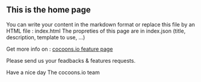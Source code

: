 
## This is the home page



You can write your content in the markdown format or replace this file by an HTML file : index.html
The propreties of this page are in index.json (title, description, template to use, ...)


Get more info on : [cocoons.io feature page](http://www.cocoons.io/getting-stared.html)


Please send us your feadbacks & features requests.


Have a nice day
The cocoons.io team
